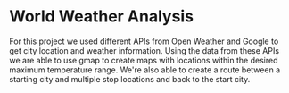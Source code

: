 # World Weather Analysis

For this project we used different APIs from Open Weather and Google to get city location and weather information. Using the data from these APIs we are able to use gmap to create maps with locations within the desired maximum temperature range. We're also able to create a route between a starting city and multiple stop locations and back to the start city. 
